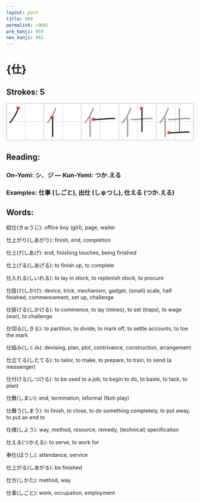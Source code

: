 ```yaml
---
layout: post
title: 960
permalink: /960/
pre_kanji: 959
nex_kanji: 961
---
```


# {仕}

## Strokes: 5

<div class="stroke"><img src="../images/E4BB95.png" /></div>

## Reading:

### On-Yomi: シ、ジ &mdash; Kun-Yomi: つか.える

### Examples: 仕事 (しごと), 出仕 (しゅつし), 仕える (つか.える)

## Words:

給仕(きゅうじ): office boy (girl), page, waiter

仕上がり(しあがり): finish, end, completion

仕上げ(しあげ): end, finishing touches, being finished

仕上げる(しあげる): to finish up, to complete

仕入れる(しいれる): to lay in stock, to replenish stock, to procure

仕掛け(しかけ): device, trick, mechanism, gadget, (small) scale, half finished, commencement, set up, challenge

仕掛ける(しかける): to commence, to lay (mines), to set (traps), to wage (war), to challenge

仕切る(しきる): to partition, to divide, to mark off, to settle accounts, to toe the mark

仕組み(しくみ): devising, plan, plot, contrivance, construction, arrangement

仕立てる(したてる): to tailor, to make, to prepare, to train, to send (a messenger)

仕付ける(しつける): to be used to a job, to begin to do, to baste, to tack, to plant

仕舞(しまい): end, termination, informal (Noh play)

仕舞う(しまう): to finish, to close, to do something completely, to put away, to put an end to

仕様(しよう): way, method, resource, remedy, (technical) specification

仕える(つかえる): to serve, to work for

奉仕(ほうし): attendance, service

仕上がる(しあがる): be finished

仕方(しかた): method, way

仕事(しごと): work, occupation, employment
